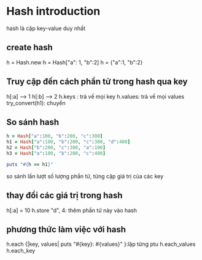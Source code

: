 # Hash introduction
hash là cặp key-value duy nhất
## create hash
h = Hash.new
h = Hash["a": 1, "b":2]
h = {"a":1, "b":2}
## Truy cập đến cách phần tử trong hash qua key
h[:a] --> 1
h[:b] --> 2
h.keys : trả về mọi key
h.values: trả về mọi values
try_convert(h1): chuyển 
## So sánh hash
```ruby
h = Hash["a":100, "b":200, "c":300]
h1 = Hash["a":100, "b":200, "c":300, "d":400]
h2 = Hash["b":200, "c":300, "a":100]
h3 = Hash["a":100, "b":200, "c":400]

puts "#{h == h1}"
```
so sánh lần lượt số lượng phần tử, từng cặp giá trị của các key
## thay đổi các giá trị trong hash
h[:a] = 10
h.store "d", 4: thêm phần tử này vào hash
## phương thức làm việc với hash
h.each {|key, values| puts "#{key}: #{values}" }:lặp từng ptu 
h.each_values
h.each_key

